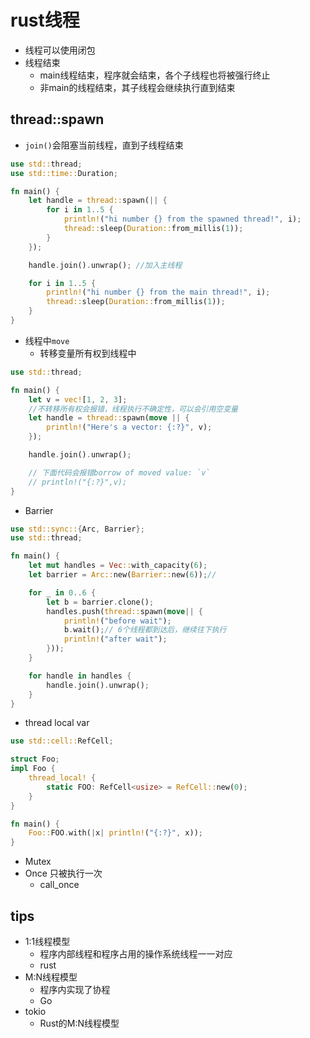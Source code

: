 # rust线程


+ 线程可以使用闭包
+ 线程结束
    + main线程结束，程序就会结束，各个子线程也将被强行终止
    + 非main的线程结束，其子线程会继续执行直到结束


## thread::spawn
+ `join()`会阻塞当前线程，直到子线程结束
```rust
use std::thread;
use std::time::Duration;

fn main() {
    let handle = thread::spawn(|| {
        for i in 1..5 {
            println!("hi number {} from the spawned thread!", i);
            thread::sleep(Duration::from_millis(1));
        }
    });

    handle.join().unwrap(); //加入主线程

    for i in 1..5 {
        println!("hi number {} from the main thread!", i);
        thread::sleep(Duration::from_millis(1));
    }
}
```

+ 线程中`move`
    + 转移变量所有权到线程中
```rust
use std::thread;

fn main() {
    let v = vec![1, 2, 3];
    //不转移所有权会报错，线程执行不确定性，可以会引用空变量
    let handle = thread::spawn(move || {
        println!("Here's a vector: {:?}", v);
    });

    handle.join().unwrap();

    // 下面代码会报错borrow of moved value: `v`
    // println!("{:?}",v);
}
```

+ Barrier
```rust
use std::sync::{Arc, Barrier};
use std::thread;

fn main() {
    let mut handles = Vec::with_capacity(6);
    let barrier = Arc::new(Barrier::new(6));//

    for _ in 0..6 {
        let b = barrier.clone();
        handles.push(thread::spawn(move|| {
            println!("before wait");
            b.wait();// 6个线程都到达后，继续往下执行
            println!("after wait");
        }));
    }

    for handle in handles {
        handle.join().unwrap();
    }
}
```

+ thread local var
```rust
use std::cell::RefCell;

struct Foo;
impl Foo {
    thread_local! {
        static FOO: RefCell<usize> = RefCell::new(0);
    }
}

fn main() {
    Foo::FOO.with(|x| println!("{:?}", x));
}
```
+ Mutex
+ Once 只被执行一次
    + call_once

## tips
+ 1:1线程模型
    + 程序内部线程和程序占用的操作系统线程一一对应
    + rust
+ M:N线程模型
    + 程序内实现了协程
    + Go
+ tokio
    + Rust的M:N线程模型